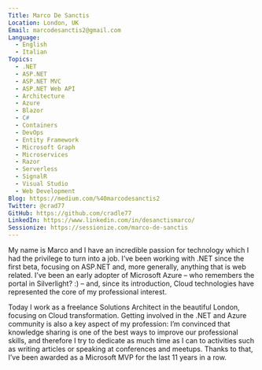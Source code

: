 ```yaml
---
Title: Marco De Sanctis
Location: London, UK
Email: marcodesanctis2@gmail.com
Language:
  - English
  - Italian
Topics:
  - .NET
  - ASP.NET
  - ASP.NET MVC
  - ASP.NET Web API
  - Architecture
  - Azure
  - Blazor
  - C#
  - Containers
  - DevOps
  - Entity Framework
  - Microsoft Graph
  - Microservices
  - Razor
  - Serverless
  - SignalR
  - Visual Studio
  - Web Development
Blog: https://medium.com/%40marcodesanctis2
Twitter: @crad77
GitHub: https://github.com/cradle77
LinkedIn: https://www.linkedin.com/in/desanctismarco/
Sessionize: https://sessionize.com/marco-de-sanctis
---
```

My name is Marco and I have an incredible passion for technology which I had the privilege to turn into a job. I’ve been working with .NET since the first beta, focusing on ASP.NET and, more generally, anything that is web related. I’ve been an early adopter of Microsoft Azure – who remembers the portal in Silverlight? :) – and, since its introduction, Cloud technologies have represented the core of my professional interest.

Today I work as a freelance Solutions Architect in the beautiful London, focusing on Cloud transformation. Getting involved in the .NET and Azure community is also a key aspect of my profession: I’m convinced that knowledge sharing is one of the best ways to improve our professional skills, and therefore I try to dedicate as much time as I can to activities such as writing articles or speaking at conferences and meetups. Thanks to that, I’ve been awarded as a Microsoft MVP for the last 11 years in a row.
